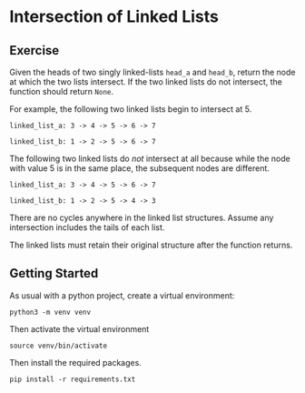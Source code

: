 # Intersection of Linked Lists

## Exercise
Given the heads of two singly linked-lists `head_a` and `head_b`, return the node at which the two lists intersect. If the two linked lists do not intersect, the function should return `None`.

For example, the following two linked lists begin to intersect at 5.

`linked_list_a: 3 -> 4 -> 5 -> 6 -> 7`

`linked_list_b: 1 -> 2 -> 5 -> 6 -> 7` 


The following two linked lists do _not_ intersect at all because while the node with value 5 is in the same place, the subsequent nodes are different.

`linked_list_a: 3 -> 4 -> 5 -> 6 -> 7`

`linked_list_b: 1 -> 2 -> 5 -> 4 -> 3` 

There are no cycles anywhere in the linked list structures. Assume any intersection includes the tails of each list.


The linked lists must retain their original structure after the function returns. 

## Getting Started

As usual with a python project, create a virtual environment:

```
python3 -m venv venv
```

Then activate the virtual environment

```
source venv/bin/activate
```

Then install the required packages.

```
pip install -r requirements.txt
```
